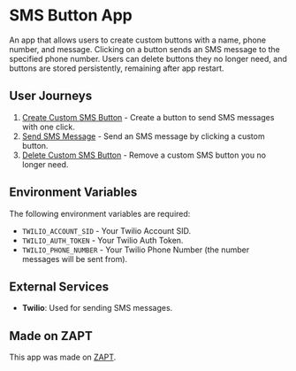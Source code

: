 # SMS Button App

An app that allows users to create custom buttons with a name, phone number, and message. Clicking on a button sends an SMS message to the specified phone number. Users can delete buttons they no longer need, and buttons are stored persistently, remaining after app restart.

## User Journeys

1. [Create Custom SMS Button](docs/journeys/create-custom-sms-button.md) - Create a button to send SMS messages with one click.
2. [Send SMS Message](docs/journeys/send-sms-message.md) - Send an SMS message by clicking a custom button.
3. [Delete Custom SMS Button](docs/journeys/delete-custom-sms-button.md) - Remove a custom SMS button you no longer need.

## Environment Variables

The following environment variables are required:

- `TWILIO_ACCOUNT_SID` - Your Twilio Account SID.
- `TWILIO_AUTH_TOKEN` - Your Twilio Auth Token.
- `TWILIO_PHONE_NUMBER` - Your Twilio Phone Number (the number messages will be sent from).

## External Services

- **Twilio**: Used for sending SMS messages.

## Made on ZAPT

This app was made on [ZAPT](https://www.zapt.ai).
